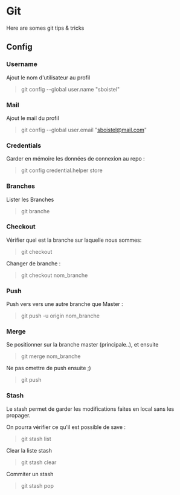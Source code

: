 # Git
Here are somes git tips & tricks

## Config

### Username

Ajout le nom d'utilisateur au profil 

> git config --global user.name "sboistel"

### Mail

Ajout le mail du profil 

> git config --global user.email "sboistel@mail.com"

### Credentials

Garder en mémoire les données de connexion au repo : 

> git config credential.helper store

### Branches

Lister les Branches 

> git branche

### Checkout

Vérifier quel est la branche sur laquelle nous sommes:

> git checkout

Changer de branche : 

> git checkout nom_branche

### Push

Push vers vers une autre branche que Master :

> git push -u origin nom_branche

### Merge

Se positionner sur la branche master (principale..), et ensuite

> git merge nom_branche

Ne pas omettre de push ensuite ;) 

> git push

### Stash

Le stash permet de garder les modifications faites en local sans les propager.

On pourra vérifier ce qu'il est possible de save :

> git stash list

Clear la liste stash 

> git stash clear

Commiter un stash 

> git stash pop
